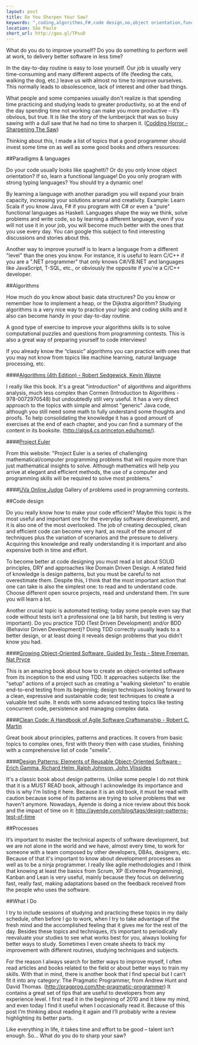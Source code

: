 ```yaml
---
layout: post
title: Do You Sharpen Your Saw?
keywords: ",coding,algorithms,F#,code design,oo,object orientation,functional,tests,design patterns,agile, lean"
location: São Paulo
short_url: http://goo.gl/TPsuD
---
```


What do you do to improve yourself? Do you do something to perform well at work, to delivery better software in less time?

<!-- more -->

In the day-to-day routine is easy to lose yourself. Our job is usually very time-consuming and many different aspects of life (feeding the cats, walking the dog, etc.) leave us with almost no time to improve ourselves. This normally leads to obsolescence, lack of interest and other bad things. 

What people and some companies usually don't realize is that spending time practicing and studying leads to greater productivity, so at the end of the day spending time not working can make you more productive – it’s obvious, but true. It is like the story of the lumberjack that was so busy sawing with a dull saw that he had no time to sharpen it. ([Codding Horror - Sharpening The Saw](http://www.codinghorror.com/blog/2009/03/sharpening-the-saw.html))

Thinking about this, I made a list of topics that a good programmer should invest some time on as well as some good books and others resources:

##Paradigms & languages

Do your code usually looks like spaghetti? Or do you only know object orientation? If so, learn a functional language! Do you only program with strong typing languages? You should try a dynamic one!

By learning a language with another paradigm you will expand your brain capacity, increasing your solutions arsenal and creativity. Example: Learn Scala if you know Java, F# if you program with C# or even a "pure" functional languages as Haskell. Languages shape the way we think, solve problems and write code, so by learning a different language, even if you will not use it in your job, you will become much better with the ones that you use every day. You can google this subject to find interesting discussions and stories about this.

Another way to improve yourself is to learn a language from a different "level" than the ones you know. For instance, it is useful to learn C/C++ if you are a ".NET programmer" that only knows C#/VB.NET and languages like JavaScript, T-SQL, etc., or obviously the opposite if you're a C/C++ developer.

##Algorithms

How much do you know about basic data structures? Do you know or remember how to implement a heap, or the Dijkstra algorithm? Studying algorithms is a very nice way to practice your logic and coding skills and it also can become handy in your day-to-day routine.

A good type of exercise to improve your algorithms skills is to solve computational puzzles and questions from programming contests. This is also a great way of preparing yourself to code interviews!

If you already know the “classic” algorithms you can practice with ones that you may not know from topics like machine learning, natural language processing, etc.

####[Algorithms (4th Edition) - Robert Sedgewick, Kevin Wayne](http://www.amazon.com/Algorithms-4th-Edition-Robert-Sedgewick/dp/032157351X/)

I really like this book. It's a great "introduction" of algorithms and algorithms analysis, much less complex than Cormen (Introduction to Algorithms - 978-0072970548) but undoubtedly still very useful. It has a very direct approach to the topics with simple and almost "generic" Java code, although you still need some math to fully understand some thoughts and proofs. To help consolidating the knowledge it has a good amount of exercises at the end of each chapter, and you can find a summary of the content in its booksite. (http://algs4.cs.princeton.edu/home/).

####[Project Euler](http://projecteuler.net/)

From this website: "Project Euler is a series of challenging mathematical/computer programming problems that will require more than just mathematical insights to solve. Although mathematics will help you arrive at elegant and efficient methods, the use of a computer and programming skills will be required to solve most problems."

####[UVa Online Judge](http://uva.onlinejudge.org/)
Gallery of problems used in programming contests.

##Code design

Do you really know how to make your code efficient? Maybe this topic is the most useful and important one for the everyday software development, and it is also one of the most overlooked. The job of creating decoupled, clean and efficient code can become very hard, as result of the amount of techniques plus the variation of scenarios and the pressure to delivery. Acquiring this knowledge and really understanding it is important and also expensive both in time and effort.

To become better at code designing you must read a lot about SOLID principles, DRY and approaches like Domain Driven Design. A related field of knowledge is design patterns, but you must be careful to not overestimate them. Despite this, I think that the most important action that one can take is also the simplest one: to read and to understand code. Choose different open source projects, read and understand them. I’m sure you will learn a lot.

Another crucial topic is automated testing; today some people even say that code without tests isn’t a professional one (a bit harsh, but testing is very important). Do you practice TDD (Test Driven Development) and/or BDD (Behavior Driven Development)? Doing TDD correctly usually leads to a better design, or at least doing it reveals design problems that you didn’t know you had.

####[Growing Object-Oriented Software, Guided by Tests - Steve Freeman, Nat Pryce](http://www.amazon.com/Growing-Object-Oriented-Software-Guided-Tests/dp/0321503627)

This is an amazing book about how to create an object-oriented software from its inception to the end using TDD. It approaches subjects like: the "setup" actions of a project such as creating a "walking skeleton" to enable end-to-end testing from its beginning; design techniques looking forward to a clean, expressive and sustainable code; test techniques to create a valuable test suite. It ends with some advanced testing topics like testing concurrent code, persistence and managing complex data.

####[Clean Code: A Handbook of Agile Software Craftsmanship - Robert C. Martin](http://www.amazon.com/Clean-Code-Handbook-Software-Craftsmanship/dp/0132350882)

Great book about principles, patterns and practices. It covers from basic topics to complex ones, first with theory then with case studies, finishing with a comprehensive list of code "smells".

####[Design Patterns: Elements of Reusable Object-Oriented Software - Erich Gamma, Richard Helm, Ralph Johnson, John Vlissides](http://www.amazon.com/Design-Patterns-Elements-Reusable-Object-Oriented/dp/0201633612)

It's a classic book about design patterns. Unlike some people I do not think that it is a MUST READ book, although I acknowledge its importance and this is why I'm listing it here. Because it is an old book, it must be read with caution because some of its patterns are trying to solve problems that we haven't anymore. Nowadays, Ayende is doing a nice review about this book and the impact of time on it: http://ayende.com/blog/tags/design-patterns-test-of-time

##Processes

It’s important to master the technical aspects of software development, but we are not alone in the world and we have, almost every time, to work for someone with a team composed by other developers, DBAs, designers, etc. Because of that it's important to know about development processes as well as to be a ninja programmer.
I really like agile methodologies and I think that knowing at least the basics from Scrum, XP (Extreme Programming), Kanban and Lean is very useful, mainly because they focus on delivering fast, really fast, making adaptations based on the feedback received from the people who uses the software.

##What I Do

I try to include sessions of studying and practicing these topics in my daily schedule, often before I go to work, when I try to take advantage of the fresh mind and the accomplished feeling that it gives me for the rest of the day.
Besides these topics and techniques, it’s important to periodically reevaluate your studies to see what works best for you, always looking for better ways to study. Sometimes I even create sheets to track my improvement with different routines, studying techniques and subjects.

For the reason I always search for better ways to improve myself, I often read articles and books related to the field or about better ways to train my skills. With that in mind, there is another book that I find special but I can’t fit it into any category: The Pragmatic Programmer, from Andrew Hunt and David Thomas. (http://pragprog.com/the-pragmatic-programmer)
It contains a great set of tips that are useful to developers from any experience level. I first read it in the beginning of 2010 and it blew my mind, and even today I find it useful when I occasionally read it. Because of this post I’m thinking about reading it again and I’ll probably write a review highlighting its better parts.

Like everything in life, it takes time and effort to be good – talent isn’t enough. So... What do you do to sharp your saw?
